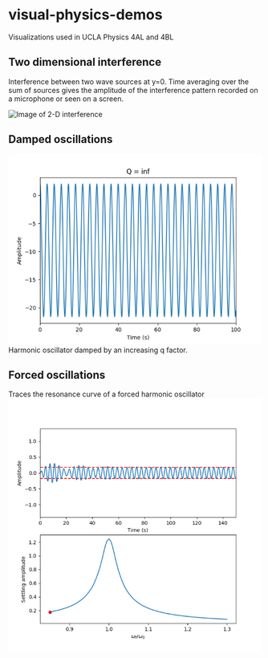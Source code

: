 # visual-physics-demos
Visualizations used in UCLA Physics 4AL and 4BL


## Two dimensional interference
Interference between two wave sources at y=0. Time averaging over the sum of sources gives the amplitude of the interference pattern recorded on a microphone or seen on a screen.

![Image of 2-D interference](finished_videos/twod_interference.gif)

## Damped oscillations
![Image of Damped Oscillations](finished_videos/damped_oscillations.gif)
Harmonic oscillator damped by an increasing q factor.


## Forced oscillations
Traces the resonance curve of a forced harmonic oscillator
![Image of Forced Oscillations](finished_videos/forced.gif)

